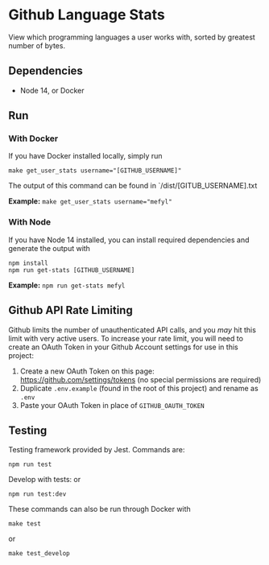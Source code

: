 # Github Language Stats
View which programming languages a user works with, sorted by greatest number of bytes.

## Dependencies
- Node 14, or Docker

## Run

### With Docker
If you have Docker installed locally, simply run
```
make get_user_stats username="[GITHUB_USERNAME]"
```
The output of this command can be found in `/dist/[GITUB_USERNAME].txt

**Example:** `make get_user_stats username="mefyl"`

### With Node
If you have Node 14 installed, you can install required dependencies and generate the output with
```
npm install
npm run get-stats [GITHUB_USERNAME]
```

**Example:** `npm run get-stats mefyl`

## Github API Rate Limiting
Github limits the number of unauthenticated API calls, and you _may_ hit this limit with very active users. To increase your rate limit, you will need to create an OAuth Token in your Github Account settings for use in this project:

1. Create a new OAuth Token on this page: https://github.com/settings/tokens (no special permissions are required)
2. Duplicate `.env.example` (found in the root of this project) and rename as `.env`
3. Paste your OAuth Token in place of `GITHUB_OAUTH_TOKEN`

## Testing
Testing framework provided by Jest. Commands are:
```
npm run test
```
Develop with tests:
or
```
npm run test:dev
```

These commands can also be run through Docker with
```
make test
```
or
```
make test_develop
```